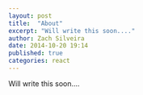 ```yaml
---
layout: post
title:  "About"
excerpt: "Will write this soon...."
author: Zach Silveira
date: 2014-10-20 19:14
published: true
categories: react
---
```

Will write this soon....
